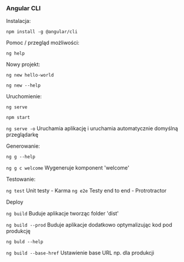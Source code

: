 ### Angular CLI

Instalacja:

`npm install -g @angular/cli`

Pomoc / przegląd możliwości:

`ng help`

Nowy projekt:

`ng new hello-world`

`ng new --help`

Uruchomienie:

`ng serve`

`npm start`

`ng serve -o` Uruchamia aplikację i uruchamia automatycznie domyślną przeglądarkę

Generowanie:

`ng g --help`

`ng g c welcome` Wygeneruje komponent 'welcome' 

Testowanie:

`ng test` Unit testy - Karma
`ng e2e` Testy end to end - Protrotractor

Deploy

`ng build` Buduje aplikacje tworząc folder 'dist'

`ng build --prod` Buduje aplikacje dodatkowo optymalizując kod pod produkcję

`ng buld --help`

`ng build --base-href` Ustawienie base URL np. dla produkcji